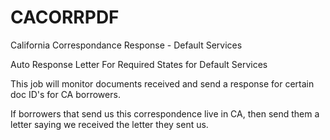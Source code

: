 # CACORRPDF
California Correspondance Response - Default Services

Auto Response Letter For Required States for Default Services

This job will monitor documents received and send a response for certain doc ID's for CA borrowers.

If borrowers that send us this correspondence live in CA, then send them a letter saying we received the letter they sent us.
